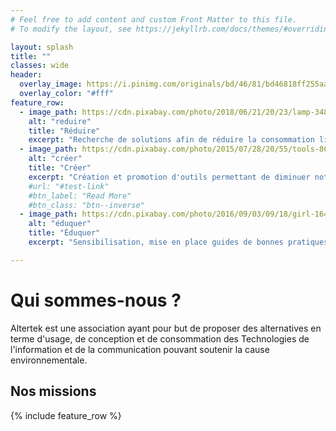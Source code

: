 ```yaml
---
# Feel free to add content and custom Front Matter to this file.
# To modify the layout, see https://jekyllrb.com/docs/themes/#overriding-theme-defaults

layout: splash
title: ""
classes: wide
header:
  overlay_image: https://i.pinimg.com/originals/bd/46/81/bd46818ff255aa8ab53285eb69bb09a8.png
  overlay_color: "#fff"
feature_row:
  - image_path: https://cdn.pixabay.com/photo/2018/06/21/20/23/lamp-3489395_960_720.jpg
    alt: "reduire"
    title: "Réduire"
    excerpt: "Recherche de solutions afin de réduire la consommation liée aux nouvelles technologies pour une sobriété numérique"
  - image_path: https://cdn.pixabay.com/photo/2015/07/28/20/55/tools-864983_960_720.jpg
    alt: "créer"
    title: "Créer"
    excerpt: "Création et promotion d'outils permettant de diminuer notre empreinte écologique."
    #url: "#test-link"
    #btn_label: "Read More"
    #btn_class: "btn--inverse"
  - image_path: https://cdn.pixabay.com/photo/2016/09/03/09/18/girl-1641215_960_720.jpg
    alt: "éduquer"
    title: "Éduquer"
    excerpt: "Sensibilisation, mise en place guides de bonnes pratiques"

---
```

# Qui sommes-nous ?
Altertek est une association ayant pour but de proposer des alternatives en terme d'usage, de conception et de consommation des Technologies de l'information et de la communication pouvant soutenir la cause environnementale.

## Nos missions


{% include feature_row %}
